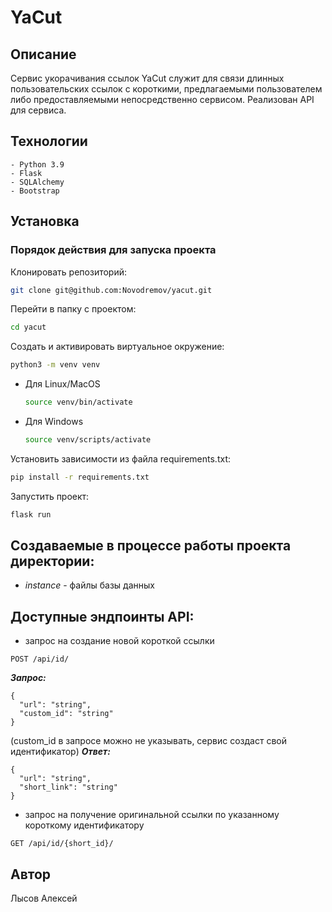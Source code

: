 # YaCut

## Описание

Сервис укорачивания ссылок YaCut служит для связи длинных пользовательских ссылок с короткими, предлагаемыми пользователем либо предоставляемыми непосредственно сервисом. Реализован API для сервиса.

## Технологии
```
- Python 3.9
- Flask
- SQLAlchemy
- Bootstrap
```

## Установка

### Порядок действия для запуска проекта

Клонировать репозиторий:

```bash
git clone git@github.com:Novodremov/yacut.git
```

Перейти в папку с проектом:

```bash
cd yacut
```

Создать и активировать виртуальное окружение:

```bash
python3 -m venv venv
```

* Для Linux/MacOS

    ```bash
    source venv/bin/activate
    ```

* Для Windows

    ```bash
    source venv/scripts/activate
    ```

Установить зависимости из файла requirements.txt:

```bash
pip install -r requirements.txt
```

Запустить проект:
```bash
flask run
```

## Создаваемые в процессе работы проекта директории:
* _instance_ - файлы базы данных


## Доступные эндпоинты API:

 - запрос на создание новой короткой ссылки
```
POST /api/id/
```
__*Запрос:*__
```
{
  "url": "string",
  "custom_id": "string" 
}
```
(custom_id в запросе можно не указывать, сервис создаст свой идентификатор)
__*Ответ:*__
```
{
  "url": "string",
  "short_link": "string"
}
```

- запрос на получение оригинальной ссылки по указанному короткому идентификатору
``` 
GET /api/id/{short_id}/
```

## Автор
Лысов Алексей